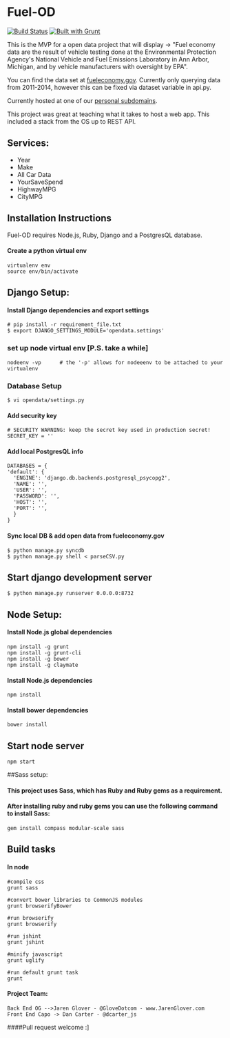 Fuel-OD
==

[![Build Status](https://travis-ci.org/mchiodo/Fuel-OD.png?branch=master)](https://travis-ci.org/mchiodo/Fuel-OD)
[![Built with Grunt](https://cdn.gruntjs.com/builtwith.png)](http://gruntjs.com/)

This is the MVP for a open data project that will display -> "Fuel economy data are the result of vehicle testing done at the Environmental Protection Agency's National Vehicle and Fuel Emissions Laboratory in Ann Arbor, Michigan, and by vehicle manufacturers with oversight by EPA". 

You can find the data set at [fueleconomy.gov](http://www.fueleconomy.gov/feg/download.shtml). Currently only querying data from 2011-2014, however this can be fixed via dataset variable in api.py.

Currently hosted at one of our [personal subdomains](http://fuel.jarenglover.com). 

This project was great at teaching what it takes to host a web app. This included a stack from the OS up to REST API. 

Services:
--
 - Year
 - Make
 - All Car Data
 - YourSaveSpend
 - HighwayMPG
 - CityMPG

Installation Instructions
--
Fuel-OD requires Node.js, Ruby, Django and a PostgresQL database.


#### Create a python virtual env
```
virtualenv env
source env/bin/activate 
``` 

## Django Setup:

#### Install Django dependencies and export settings
```
# pip install -r requirement_file.txt
$ export DJANGO_SETTINGS_MODULE='opendata.settings'
```
### set up node virtual env [P.S. take a while]
```
nodeenv -vp      # the '-p' allows for nodeeenv to be attached to your virtualenv 
```

### Database Setup
```
$ vi opendata/settings.py
```
#### Add security key
```
# SECURITY WARNING: keep the secret key used in production secret!
SECRET_KEY = ''
```
#### Add local PostgresQL info
```
DATABASES = {
'default': {
  'ENGINE': 'django.db.backends.postgresql_psycopg2',
  'NAME': '',
  'USER': '',
  'PASSWORD': '',
  'HOST': '',
  'PORT': '',
  }
}

```
#### Sync local DB & add open data from fueleconomy.gov
```
$ python manage.py syncdb
$ python manage.py shell < parseCSV.py
```

Start django development server
--
```
$ python manage.py runserver 0.0.0.0:8732
```

## Node Setup:
#### Install Node.js global dependencies
```
npm install -g grunt
npm install -g grunt-cli
npm install -g bower
npm install -g claymate
```
#### Install Node.js dependencies
```
npm install
```
#### Install bower dependencies
```
bower install
```

Start node server
--
```
npm start
```

##Sass setup:
#### This project uses Sass, which has Ruby and Ruby gems as a requirement.
#### After installing ruby and ruby gems you can use the following command to install Sass:
```
gem install compass modular-scale sass
```

## Build tasks
#### In node
```
#compile css
grunt sass

#convert bower libraries to CommonJS modules
grunt browserifyBower

#run browserify
grunt browserify

#run jshint
grunt jshint

#minify javascript
grunt uglify

#run default grunt task
grunt
```

#### Project Team: 
```
Back End OG -->Jaren Glover - @GloveDotcom - www.JarenGlover.com
Front End Capo -> Dan Carter - @dcarter_js
``` 

####Pull request welcome  :] 
